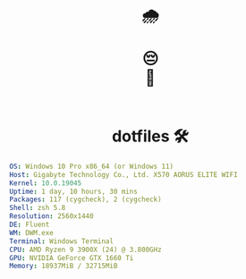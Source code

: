 <h1 align="center">
🌧<br /><br />
😔<br />
🙏<br />
<br />
<br />
dotfiles 🛠️
</h1>

```YAML
OS: Windows 10 Pro x86_64 (or Windows 11)
Host: Gigabyte Technology Co., Ltd. X570 AORUS ELITE WIFI
Kernel: 10.0.19045
Uptime: 1 day, 10 hours, 30 mins
Packages: 117 (cygcheck), 2 (cygcheck)
Shell: zsh 5.8
Resolution: 2560x1440
DE: Fluent
WM: DWM.exe
Terminal: Windows Terminal
CPU: AMD Ryzen 9 3900X (24) @ 3.800GHz
GPU: NVIDIA GeForce GTX 1660 Ti
Memory: 18937MiB / 32715MiB
```
